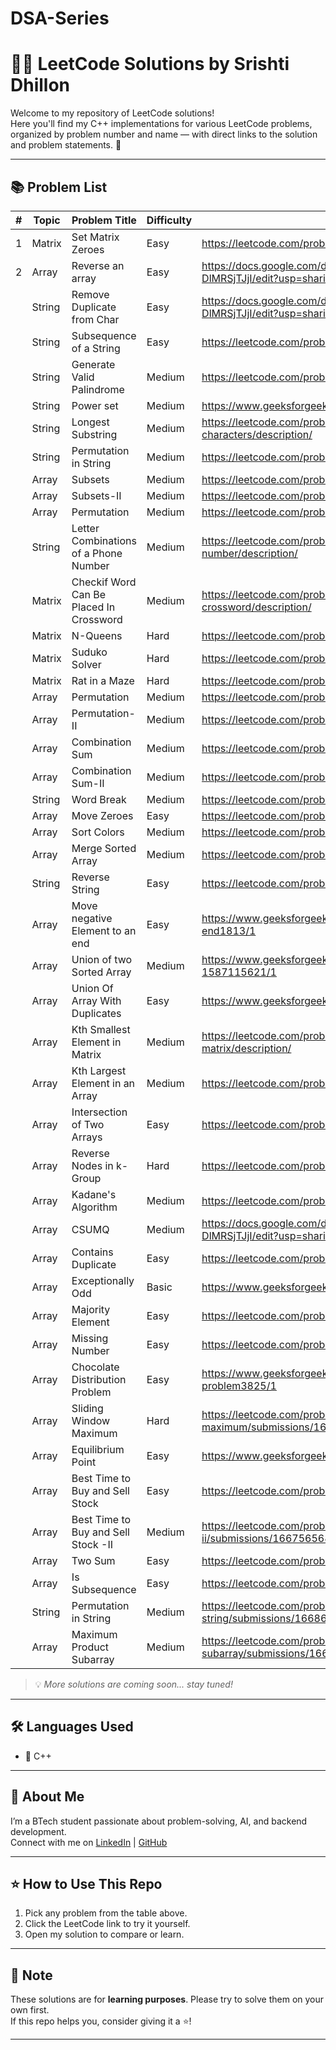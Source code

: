 # DSA-Series

# 👩‍💻 LeetCode Solutions by Srishti Dhillon

Welcome to my repository of LeetCode solutions!  
Here you'll find my C++ implementations for various LeetCode problems, organized by problem number and name — with direct links to the solution and problem statements. 🚀

---

## 📚 Problem List

| # | Topic             |Problem Title                            | Difficulty |                                LeetCode Solution Link 🔗                                                              |
|---|-------------------|-----------------------------------------|------------|------------------------------------------------------------------------------------------------------------------------|
| 1 | Matrix            | Set Matrix Zeroes                       | Easy       | https://leetcode.com/problems/set-matrix-zeroes/description/                                                           |
| 2 | Array             | Reverse an array                        | Easy       | https://docs.google.com/document/d/1ICDsRE5JKO9zAfDqlUz91tlkDT5pfWW3-DlMRSjTJjI/edit?usp=sharing                       |            
|   | String            | Remove Duplicate from Char              | Easy       | https://docs.google.com/document/d/1ICDsRE5JKO9zAfDqlUz91tlkDT5pfWW3-DlMRSjTJjI/edit?usp=sharing                       |   
|   | String            | Subsequence of a String                 | Easy       | https://leetcode.com/problems/is-subsequence/submissions/                                                              |   
|   | String            | Generate Valid Palindrome               | Medium     | https://leetcode.com/problems/generate-parentheses/description/                                                        |  
|   | String            | Power set                               | Medium     | https://www.geeksforgeeks.org/problems/power-set4302/1                                                                 | -> to do
|   | String            | Longest Substring                       | Medium     | https://leetcode.com/problems/longest-substring-without-repeating-characters/description/                              |
|   | String            | Permutation in String                   | Medium     | https://leetcode.com/problems/permutation-in-string/                                                                   | -> to do
|   | Array             | Subsets                                 | Medium     | https://leetcode.com/problems/subsets/description/                                                                     | 
|   | Array             | Subsets-II                              | Medium     | https://leetcode.com/problems/subsets-ii/description/                                                                  |  
|   | Array             | Permutation                             | Medium     | https://leetcode.com/problems/permutations/description/                                                                |            
|   | String            | Letter Combinations of a Phone Number   | Medium     | https://leetcode.com/problems/letter-combinations-of-a-phone-number/description/                                       | 
|   | Matrix            | Checkif Word Can Be Placed In Crossword | Medium     | https://leetcode.com/problems/check-if-word-can-be-placed-in-crossword/description/                                    | -> to do
|   | Matrix            | N-Queens                                | Hard       | https://leetcode.com/problems/n-queens/description/                                                                    |
|   | Matrix            | Suduko Solver                           | Hard       | https://leetcode.com/problems/sudoku-solver/description/                                                               | 
|   | Matrix            | Rat in a Maze                           | Hard       | https://leetcode.com/problems/escape-a-large-maze/description/                                                         | -> to do
|   | Array             | Permutation                             | Medium     | https://leetcode.com/problems/permutations/description/                                                                | 
|   | Array             | Permutation-II                          | Medium     | https://leetcode.com/problems/permutations-ii/description/                                                             | 
|   | Array             | Combination Sum                         | Medium     | https://leetcode.com/problems/combination-sum/description/                                                             | 
|   | Array             | Combination Sum-II                      | Medium     | https://leetcode.com/problems/combination-sum-ii/description/                                                          | 
|   | String            | Word Break                              | Medium     | https://leetcode.com/problems/word-break/description/                                                                  |
|   | Array             | Move Zeroes                             | Easy       | https://leetcode.com/problems/move-zeroes/description/                                                                 |
|   | Array             | Sort Colors                             | Medium     | https://leetcode.com/problems/sort-colors/description/                                                                 |
|   | Array             | Merge Sorted Array                      | Medium     | https://leetcode.com/problems/merge-sorted-array/description/                                                          |
|   | String            | Reverse String                          | Easy       | https://leetcode.com/problems/reverse-string/description/                                                              |
|   | Array             | Move negative Element to an end         | Easy       | https://www.geeksforgeeks.org/problems/move-all-negative-elements-to-end1813/1                                         |
|   | Array             | Union of two Sorted Array               | Medium     | https://www.geeksforgeeks.org/problems/union-of-two-sorted-arrays-1587115621/1                                         |
|   | Array             | Union Of Array With Duplicates          | Easy       | https://www.geeksforgeeks.org/problems/union-of-two-arrays3538/1                                                       |
|   | Array             | Kth Smallest Element in Matrix          | Medium     | https://leetcode.com/problems/kth-smallest-element-in-a-sorted-matrix/description/                                     |
|   | Array             | Kth Largest Element in an Array         | Medium     | https://leetcode.com/problems/kth-largest-element-in-an-array/description/                                             |
|   | Array             | Intersection of Two Arrays              | Easy       | https://leetcode.com/problems/intersection-of-two-arrays/description/                                                  |
|   | Array             | Reverse Nodes in k-Group                | Hard       | https://leetcode.com/problems/reverse-nodes-in-k-group/description/                                                    |
|   | Array             | Kadane's Algorithm                      | Medium     | https://leetcode.com/problems/maximum-subarray/description/                                                            |
|   | Array             | CSUMQ                                   | Medium     | https://docs.google.com/document/d/1ICDsRE5JKO9zAfDqlUz91tlkDT5pfWW3-DlMRSjTJjI/edit?usp=sharing                       |
|   | Array             | Contains Duplicate                      | Easy       | https://leetcode.com/problems/contains-duplicate/submissions/                                                          |
|   | Array             | Exceptionally Odd                       | Basic      | https://www.geeksforgeeks.org/problems/find-the-odd-occurence4820/1                                                    |
|   | Array             | Majority Element                        | Easy       | https://leetcode.com/problems/majority-element/                                                                        |
|   | Array             | Missing Number                          | Easy       | https://leetcode.com/problems/missing-number/submissions/1665146186/                                                   |
|   | Array             | Chocolate Distribution Problem          | Easy       | https://www.geeksforgeeks.org/problems/chocolate-distribution-problem3825/1                                            |
|   | Array             | Sliding Window Maximum                  | Hard       | https://leetcode.com/problems/sliding-window-maximum/submissions/1667058225/                                           |
|   | Array             | Equilibrium Point                       | Easy       | https://www.geeksforgeeks.org/problems/equilibrium-point-1587115620/1                                                  |
|   | Array             | Best Time to Buy and Sell Stock         | Easy       | https://leetcode.com/problems/best-time-to-buy-and-sell-stock/description/                                             |
|   | Array             | Best Time to Buy and Sell Stock -II     | Medium     | https://leetcode.com/problems/best-time-to-buy-and-sell-stock-ii/submissions/1667565685/                               |
|   | Array             | Two Sum                                 | Easy       | https://leetcode.com/problems/two-sum                                                                                  |->done
|   | Array             | Is Subsequence                          | Easy       | https://leetcode.com/problems/is-subsequence/submissions/1664711168/                                                   |
|   | String            | Permutation in String                   | Medium     | https://leetcode.com/problems/permutation-in-string/submissions/1668638651/                                            |->done
|   | Array             | Maximum Product Subarray                | Medium     | https://leetcode.com/problems/maximum-product-subarray/submissions/1668662045/                                         |->done










> 💡 *More solutions are coming soon... stay tuned!*

---

## 🛠️ Languages Used

- 🔹 C++

---

## 💼 About Me

I’m a BTech student passionate about problem-solving, AI, and backend development.  
Connect with me on [LinkedIn](https://www.linkedin.com/in/srishti-dhillon-180921243/) | [GitHub](https://github.com/Srishtidh33)  

---

## ⭐ How to Use This Repo

1. Pick any problem from the table above.
2. Click the LeetCode link to try it yourself.
3. Open my solution to compare or learn.

---

## 📌 Note

These solutions are for **learning purposes**. Please try to solve them on your own first.  
If this repo helps you, consider giving it a ⭐!

---

